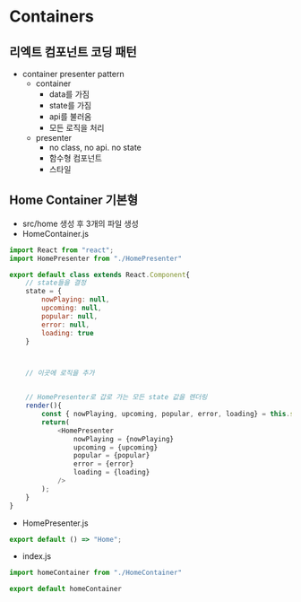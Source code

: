 # Containers
## 리엑트 컴포넌트 코딩 패턴
- container presenter pattern
  - container
    - data를 가짐
    - state를 가짐
    - api를 불러옴
    - 모든 로직을 처리
  - presenter
    - no class, no api. no state
    - 함수형 컴포넌트 
    - 스타일
## Home Container 기본형
- src/home 생성 후 3개의 파일 생성
- HomeContainer.js
```js
import React from "react";
import HomePresenter from "./HomePresenter"

export default class extends React.Component{
    // state들을 결정 
    state = {
        nowPlaying: null,
        upcoming: null,
        popular: null,
        error: null,
        loading: true
    }



    // 이곳에 로직을 추가 


    // HomePresenter로 갑로 가는 모든 state 값을 렌더링 
    render(){
        const { nowPlaying, upcoming, popular, error, loading} = this.state;
        return(
            <HomePresenter
                nowPlaying = {nowPlaying}
                upcoming = {upcoming}
                popular = {popular}
                error = {error}
                loading = {loading}
            />
        );
    }
}
```
- HomePresenter.js
```js
export default () => "Home";
```
- index.js
```js
import homeContainer from "./HomeContainer"

export default homeContainer

```